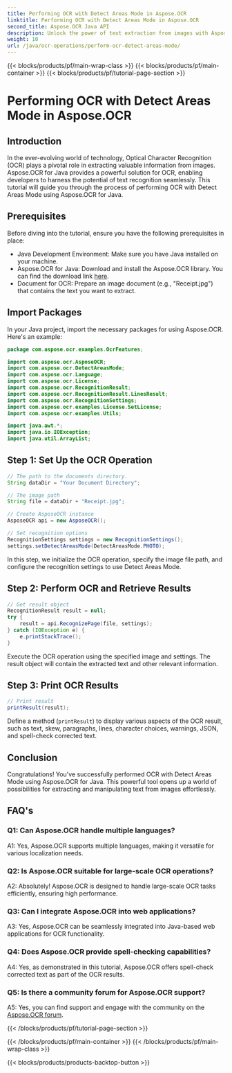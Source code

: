 ```yaml
---
title: Performing OCR with Detect Areas Mode in Aspose.OCR
linktitle: Performing OCR with Detect Areas Mode in Aspose.OCR
second_title: Aspose.OCR Java API
description: Unlock the power of text extraction from images with Aspose.OCR for Java. A comprehensive tutorial on OCR with Detect Areas Mode.
weight: 10
url: /java/ocr-operations/perform-ocr-detect-areas-mode/
---
```


{{< blocks/products/pf/main-wrap-class >}}
{{< blocks/products/pf/main-container >}}
{{< blocks/products/pf/tutorial-page-section >}}

# Performing OCR with Detect Areas Mode in Aspose.OCR

## Introduction

In the ever-evolving world of technology, Optical Character Recognition (OCR) plays a pivotal role in extracting valuable information from images. Aspose.OCR for Java provides a powerful solution for OCR, enabling developers to harness the potential of text recognition seamlessly. This tutorial will guide you through the process of performing OCR with Detect Areas Mode using Aspose.OCR for Java.

## Prerequisites

Before diving into the tutorial, ensure you have the following prerequisites in place:

- Java Development Environment: Make sure you have Java installed on your machine.
- Aspose.OCR for Java: Download and install the Aspose.OCR library. You can find the download link [here](https://releases.aspose.com/ocr/java/).
- Document for OCR: Prepare an image document (e.g., "Receipt.jpg") that contains the text you want to extract.

## Import Packages

In your Java project, import the necessary packages for using Aspose.OCR. Here's an example:

```java
package com.aspose.ocr.examples.OcrFeatures;

import com.aspose.ocr.AsposeOCR;
import com.aspose.ocr.DetectAreasMode;
import com.aspose.ocr.Language;
import com.aspose.ocr.License;
import com.aspose.ocr.RecognitionResult;
import com.aspose.ocr.RecognitionResult.LinesResult;
import com.aspose.ocr.RecognitionSettings;
import com.aspose.ocr.examples.License.SetLicense;
import com.aspose.ocr.examples.Utils;

import java.awt.*;
import java.io.IOException;
import java.util.ArrayList;
```

## Step 1: Set Up the OCR Operation

```java
// The path to the documents directory.
String dataDir = "Your Document Directory";

// The image path
String file = dataDir + "Receipt.jpg";

// Create AsposeOCR instance
AsposeOCR api = new AsposeOCR();

// Set recognition options
RecognitionSettings settings = new RecognitionSettings();
settings.setDetectAreasMode(DetectAreasMode.PHOTO);
```

In this step, we initialize the OCR operation, specify the image file path, and configure the recognition settings to use Detect Areas Mode.

## Step 2: Perform OCR and Retrieve Results

```java
// Get result object
RecognitionResult result = null;
try {
    result = api.RecognizePage(file, settings);
} catch (IOException e) {
    e.printStackTrace();
}
```

Execute the OCR operation using the specified image and settings. The result object will contain the extracted text and other relevant information.

## Step 3: Print OCR Results

```java
// Print result
printResult(result);
```

Define a method (`printResult`) to display various aspects of the OCR result, such as text, skew, paragraphs, lines, character choices, warnings, JSON, and spell-check corrected text.

## Conclusion

Congratulations! You've successfully performed OCR with Detect Areas Mode using Aspose.OCR for Java. This powerful tool opens up a world of possibilities for extracting and manipulating text from images effortlessly.

## FAQ's

### Q1: Can Aspose.OCR handle multiple languages?

A1: Yes, Aspose.OCR supports multiple languages, making it versatile for various localization needs.

### Q2: Is Aspose.OCR suitable for large-scale OCR operations?

A2: Absolutely! Aspose.OCR is designed to handle large-scale OCR tasks efficiently, ensuring high performance.

### Q3: Can I integrate Aspose.OCR into web applications?

A3: Yes, Aspose.OCR can be seamlessly integrated into Java-based web applications for OCR functionality.

### Q4: Does Aspose.OCR provide spell-checking capabilities?

A4: Yes, as demonstrated in this tutorial, Aspose.OCR offers spell-check corrected text as part of the OCR results.

### Q5: Is there a community forum for Aspose.OCR support?

A5: Yes, you can find support and engage with the community on the [Aspose.OCR forum](https://forum.aspose.com/c/ocr/16).

{{< /blocks/products/pf/tutorial-page-section >}}

{{< /blocks/products/pf/main-container >}}
{{< /blocks/products/pf/main-wrap-class >}}

{{< blocks/products/products-backtop-button >}}
